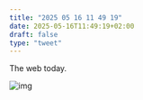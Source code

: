 ```yaml
---
title: "2025 05 16 11 49 19"
date: 2025-05-16T11:49:19+02:00
draft: false
type: "tweet"
---
```

The web today.

![img](/img/2025-05-16-11-49-15.png)
